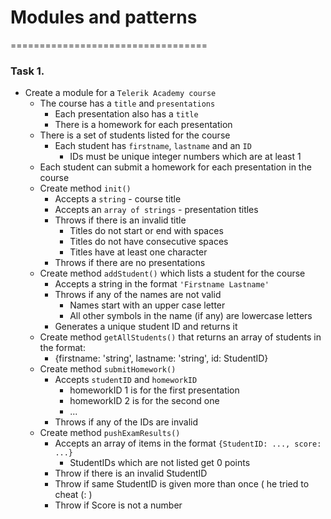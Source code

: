 # Modules and patterns
==================================

### Task 1.
* Create a module for a `Telerik Academy course`
  * The course has a `title` and `presentations`
    * Each presentation also has a `title`
    * There is a homework for each presentation
  * There is a set of students listed for the course
    * Each student has `firstname`, `lastname` and an `ID`
      * IDs must be unique integer numbers which are at least 1
  * Each student can submit a homework for each presentation in the course
  * Create method `init()`
    * Accepts a `string` - course title
    * Accepts an `array of strings` - presentation titles
    * Throws if there is an invalid title
      * Titles do not start or end with spaces
      * Titles do not have consecutive spaces
      * Titles have at least one character
    * Throws if there are no presentations
  * Create method `addStudent()` which lists a student for the course
    * Accepts a string in the format `'Firstname Lastname'`
    * Throws if any of the names are not valid
      * Names start with an upper case letter
      * All other symbols in the name (if any) are lowercase letters
    * Generates a unique student ID and returns it
  * Create method `getAllStudents()` that returns an array of students in the format:
    * {firstname: 'string', lastname: 'string', id: StudentID}
  * Create method `submitHomework()`
    * Accepts `studentID` and `homeworkID`
      * homeworkID 1 is for the first presentation
      * homeworkID 2 is for the second one
      * ...
    * Throws if any of the IDs are invalid
  * Create method `pushExamResults()`
    * Accepts an array of items in the format `{StudentID: ..., score: ...}`
      * StudentIDs which are not listed get 0 points
    * Throw if there is an invalid StudentID
    * Throw if same StudentID is given more than once ( he tried to cheat (: )
    * Throw if Score is not a number
  